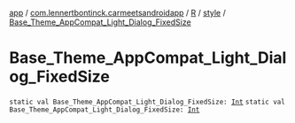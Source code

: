 [app](../../../index.md) / [com.lennertbontinck.carmeetsandroidapp](../../index.md) / [R](../index.md) / [style](index.md) / [Base_Theme_AppCompat_Light_Dialog_FixedSize](./-base_-theme_-app-compat_-light_-dialog_-fixed-size.md)

# Base_Theme_AppCompat_Light_Dialog_FixedSize

`static val Base_Theme_AppCompat_Light_Dialog_FixedSize: `[`Int`](https://kotlinlang.org/api/latest/jvm/stdlib/kotlin/-int/index.html)
`static val Base_Theme_AppCompat_Light_Dialog_FixedSize: `[`Int`](https://kotlinlang.org/api/latest/jvm/stdlib/kotlin/-int/index.html)